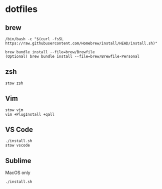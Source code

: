 # dotfiles
## brew

```
/bin/bash -c "$(curl -fsSL https://raw.githubusercontent.com/Homebrew/install/HEAD/install.sh)"

brew bundle install --file=brew/Brewfile
(Optional) brew bundle install --file=brew/Brewfile-Personal
```

## zsh

```
stow zsh
```

## Vim

```
stow vim
vim +PlugInstall +qall
```

## VS Code

```
./install.sh
stow vscode
```

## Sublime

MacOS only
```
./install.sh
```